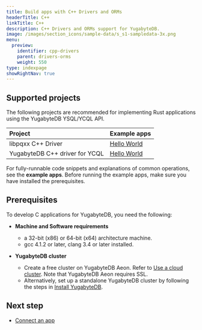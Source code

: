 ```yaml
---
title: Build apps with C++ Drivers and ORMs
headerTitle: C++
linkTitle: C++
description: C++ Drivers and ORMs support for YugabyteDB.
image: /images/section_icons/sample-data/s_s1-sampledata-3x.png
menu:
  preview:
    identifier: cpp-drivers
    parent: drivers-orms
    weight: 550
type: indexpage
showRightNav: true
---
```


## Supported projects

The following projects are recommended for implementing Rust applications using the YugabyteDB YSQL/YCQL API.

| Project | Example apps |
| :------ | :----------- |
| libpqxx C++ Driver | [Hello World](ysql/) |
| YugabyteDB C++ driver for YCQL | [Hello World](ycql/) |

For fully-runnable code snippets and explanations of common operations, see the **example apps**. Before running the example apps, make sure you have installed the prerequisites.

## Prerequisites

To develop C applications for YugabyteDB, you need the following:

- **Machine and Software requirements**
  - a 32-bit (x86) or 64-bit (x64) architecture machine.
  - gcc 4.1.2 or later, clang 3.4 or later installed.

- **YugabyteDB cluster**
  - Create a free cluster on YugabyteDB Aeon. Refer to [Use a cloud cluster](../../quick-start-yugabytedb-managed/). Note that YugabyteDB Aeon requires SSL.
  - Alternatively, set up a standalone YugabyteDB cluster by following the steps in [Install YugabyteDB](../../quick-start/).

## Next step

- [Connect an app](ysql/)